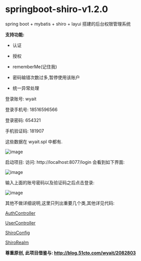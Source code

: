 # springboot-shiro-v1.2.0
spring boot + mybatis + shiro + layui 搭建的后台权限管理系统  

**支持功能:** 

* 认证

* 授权

* rememberMe(记住我)

* 密码输错次数过多,暂停使用该账户

* 统一异常处理


登录账号: wyait

登录手机号: 18516596566

登录密码: 654321

手机验证码: 181907

这些数据在 wyait.spl 中都有.

![image](https://github.com/haoxiaoyong1014/springboot-shiro-v1.2.0/raw/master/src/main/java/com/wyait/manage/images/wyait.jpeg)

启动项目: 访问: http://localhost:8077/login 会看到如下界面:

![image](https://github.com/haoxiaoyong1014/springboot-shiro-v1.2.0/raw/master/src/main/java/com/wyait/manage/images/s4.jpg)

输入上面的账号密码以及验证码之后点击登录: 

![image](https://github.com/haoxiaoyong1014/springboot-shiro-v1.2.0/raw/master/src/main/java/com/wyait/manage/images/s3.jpeg)

其他不做详细说明,这里只列出重要几个类,其他详见代码:  

<a href="https://github.com/haoxiaoyong1014/springboot-shiro-v1.2.0/blob/master/src/main/java/com/wyait/manage/web/user/AuthController.java">AuthController</a>

<a href="https://github.com/haoxiaoyong1014/springboot-shiro-v1.2.0/blob/master/src/main/java/com/wyait/manage/web/user/UserController.java">UserController</a>

<a href="https://github.com/haoxiaoyong1014/springboot-shiro-v1.2.0/blob/master/src/main/java/com/wyait/manage/config/ShiroConfig.java">ShiroConfig</a>

<a href="https://github.com/haoxiaoyong1014/springboot-shiro-v1.2.0/blob/master/src/main/java/com/wyait/manage/shiro/ShiroRealm.java">ShiroRealm</a>


**尊重原创, 此项目借鉴与: http://blog.51cto.com/wyait/2082803** 


